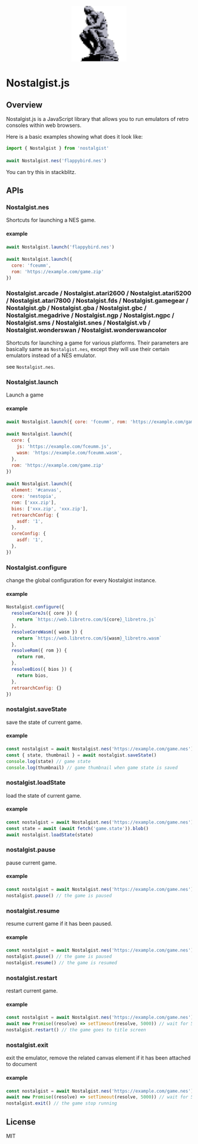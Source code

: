 <p align="center">
  <img src="docs/src/assets/logo.png" width="150" height="150">
</p>

# Nostalgist.js

## Overview
Nostalgist.js is a JavaScript library that allows you to run emulators of retro consoles within web browsers.

Here is a basic examples showing what does it look like:

```js
import { Nostalgist } from 'nostalgist'

await Nostalgist.nes('flappybird.nes')
```
You can try this in stackblitz.

## APIs
### Nostalgist.nes
Shortcuts for launching a NES game.
#### example
```js
await Nostalgist.launch('flappybird.nes')

await Nostalgist.launch({
  core: 'fceumm',
  rom: 'https://example.com/game.zip'
})
```

### Nostalgist.arcade / Nostalgist.atari2600 / Nostalgist.atari5200 / Nostalgist.atari7800 / Nostalgist.fds / Nostalgist.gamegear / Nostalgist.gb / Nostalgist.gba / Nostalgist.gbc / Nostalgist.megadrive / Nostalgist.ngp / Nostalgist.ngpc / Nostalgist.sms / Nostalgist.snes / Nostalgist.vb / Nostalgist.wonderswan / Nostalgist.wonderswancolor
Shortcuts for launching a game for various platforms. Their parameters are  basically same as `Nostalgist.nes`, except they will use their certain emulators instead of a NES emulator.

see `Nostalgist.nes`.

### Nostalgist.launch
Launch a game
#### example
```js
await Nostalgist.launch({ core: 'fceumm', rom: 'https://example.com/game.zip' })

await Nostalgist.launch({
  core: {
    js: 'https://example.com/fceumm.js',
    wasm: 'https://example.com/fceumm.wasm',
  },
  rom: 'https://example.com/game.zip'
})

await Nostalgist.launch({
  element: '#canvas',
  core: 'nestopia',
  rom: ['xxx.zip'],
  bios: ['xxx.zip', 'xxx.zip'],
  retroarchConfig: {
    asdf: '1',
  },
  coreConfig: {
    asdf: '1',
  },
})
```

### Nostalgist.configure
change the global configuration for every Nostalgist instance.
#### example
```js
Nostalgist.configure({
  resolveCoreJs({ core }) {
    return `https://web.libretro.com/${core}_libretro.js`
  },
  resolveCoreWasm({ wasm }) {
    return `https://web.libretro.com/${wasm}_libretro.wasm`
  },
  resolveRom({ rom }) {
    return rom,
  },
  resolveBios({ bios }) {
    return bios,
  },
  retroarchConfig: {}
})
```

### nostalgist.saveState
save the state of current game.
#### example
```js
const nostalgist = await Nostalgist.nes('https://example.com/game.nes')
const { state, thumbnail } = await nostalgist.saveState()
console.log(state) // game state
console.log(thumbnail) // game thumbnail when game state is saved
```

### nostalgist.loadState
load the state of current game.
#### example
```js
const nostalgist = await Nostalgist.nes('https://example.com/game.nes')
const state = await (await fetch('game.state')).blob()
await nostalgist.loadState(state)
```

### nostalgist.pause
pause current game.
#### example
```js
const nostalgist = await Nostalgist.nes('https://example.com/game.nes')
nostalgist.pause() // the game is paused
```

### nostalgist.resume
resume current game if it has been paused.
#### example
```js
const nostalgist = await Nostalgist.nes('https://example.com/game.nes')
nostalgist.pause() // the game is paused
nostalgist.resume() // the game is resumed
```

### nostalgist.restart
restart current game.
#### example
```js
const nostalgist = await Nostalgist.nes('https://example.com/game.nes')
await new Promise((resolve) => setTimeout(resolve, 5000)) // wait for 5 seconds
nostalgist.restart() // the game goes to title screen
```

### nostalgist.exit
exit the emulator, remove the related canvas element if it has been attached to document
#### example
```js
const nostalgist = await Nostalgist.nes('https://example.com/game.nes')
await new Promise((resolve) => setTimeout(resolve, 5000)) // wait for 5 seconds
nostalgist.exit() // the game stop running
```

<!-- ## Related projects
+ [Retro Assembly](https://github.com/arianrhodsandlot/retro-assembly): Emulators running in this web app are powered by Nostalgist.js. -->

## License
MIT
